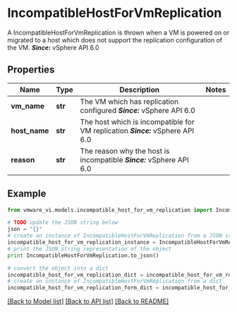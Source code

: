 # IncompatibleHostForVmReplication

A IncompatibleHostForVmReplication is thrown when a VM is powered on or migrated to a host which does not support the replication configuration of the VM.  ***Since:*** vSphere API 6.0 

## Properties
Name | Type | Description | Notes
------------ | ------------- | ------------- | -------------
**vm_name** | **str** | The VM which has replication configured  ***Since:*** vSphere API 6.0  | 
**host_name** | **str** | The host which is incompatible for VM replication  ***Since:*** vSphere API 6.0  | 
**reason** | **str** | The reason why the host is incompatible  ***Since:*** vSphere API 6.0  | 

## Example

```python
from vmware_vi.models.incompatible_host_for_vm_replication import IncompatibleHostForVmReplication

# TODO update the JSON string below
json = "{}"
# create an instance of IncompatibleHostForVmReplication from a JSON string
incompatible_host_for_vm_replication_instance = IncompatibleHostForVmReplication.from_json(json)
# print the JSON string representation of the object
print IncompatibleHostForVmReplication.to_json()

# convert the object into a dict
incompatible_host_for_vm_replication_dict = incompatible_host_for_vm_replication_instance.to_dict()
# create an instance of IncompatibleHostForVmReplication from a dict
incompatible_host_for_vm_replication_form_dict = incompatible_host_for_vm_replication.from_dict(incompatible_host_for_vm_replication_dict)
```
[[Back to Model list]](../README.md#documentation-for-models) [[Back to API list]](../README.md#documentation-for-api-endpoints) [[Back to README]](../README.md)


